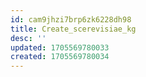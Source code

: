 ```yaml
---
id: cam9jhzi7brp6zk6228dh98
title: Create_scerevisiae_kg
desc: ''
updated: 1705569780033
created: 1705569780034
---
```

